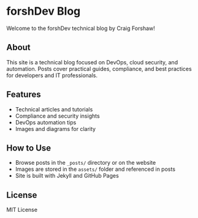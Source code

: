# forshDev Blog

Welcome to the forshDev technical blog by Craig Forshaw!

## About
This site is a technical blog focused on DevOps, cloud security, and automation. Posts cover practical guides, compliance, and best practices for developers and IT professionals.

## Features
- Technical articles and tutorials
- Compliance and security insights
- DevOps automation tips
- Images and diagrams for clarity

## How to Use
- Browse posts in the `_posts/` directory or on the website
- Images are stored in the `assets/` folder and referenced in posts
- Site is built with Jekyll and GitHub Pages

## License
MIT License
